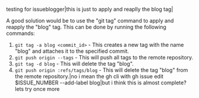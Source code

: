testing for issueblogger|this is just to apply and reaplly the blog tag|

A good solution would be to use the "git tag" command to apply and reapply the "blog" tag. This can be done by running the following commands:

1. `git tag -a blog <commit_id>` - This creates a new tag with the name "blog" and attaches it to the specified commit.
2. `git push origin --tags` - This will push all tags to the remote repository.
3. `git tag -d blog` - This will delete the tag "blog".
4. `git push origin :refs/tags/blog` - This will delete the tag "blog" from the remote repository.|no i mean the gh cli with gh issue edit $ISSUE_NUMBER --add-label blog|but i think this is almost complete? lets try once more